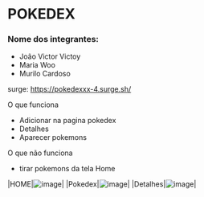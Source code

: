# POKEDEX

### Nome dos integrantes: 
- João Victor Victoy
- Maria Woo
- Murilo Cardoso

surge: https://pokedexxx-4.surge.sh/


O que funciona
- Adicionar na pagina pokedex
- Detalhes
- Aparecer pokemons

O que não funciona
- tirar pokemons da tela Home

|HOME|![image](https://user-images.githubusercontent.com/104728673/180666254-e3fa1fad-7a2d-496f-af34-bc9ff14634cd.png)|
|Pokedex|![image](https://user-images.githubusercontent.com/104728673/180666271-616f5756-b4cd-4c27-8fa4-a4da1f7f4dcb.png)|
|Detalhes|![image](https://user-images.githubusercontent.com/104728673/180666295-8e242057-6a4e-48c4-a02c-40ffa0185c31.png)|

